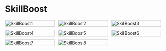 # SkillBoost

<div style="display: grid; grid-template-columns: repeat(3, 1fr); gap: 10px;">
    <img src="https://github.com/user-attachments/assets/e4c8931b-dd21-4a38-a7e3-08d0db342b12" alt="SkillBoost1" style="width: 100%;"/>
    <img src="https://github.com/user-attachments/assets/37329337-5828-4655-add6-6306b8fa5abe" alt="SkillBoost2" style="width: 100%;"/>
    <img src="https://github.com/user-attachments/assets/dcb39ea9-9abc-4511-b554-2f497bc1dec8" alt="SkillBoost3" style="width: 100%;"/>
    <img src="https://github.com/user-attachments/assets/83f1ddac-43de-4511-b234-de3a7845067f" alt="SkillBoost4" style="width: 100%;"/>
    <img src="https://github.com/user-attachments/assets/9133e54e-2078-4044-add1-52f21ca3f51c" alt="SkillBoost5" style="width: 100%;"/>
    <img src="https://github.com/user-attachments/assets/b566c5c2-9599-4b46-a524-1cb51ba4b769" alt="SkillBoost6" style="width: 100%;"/>
    <img src="https://github.com/user-attachments/assets/a0883755-860b-40b4-a232-717831653485" alt="SkillBoost7" style="width: 100%;"/>
    <img src="https://github.com/user-attachments/assets/bd54c990-7d8c-4da8-a0df-e865900db3d7" alt="SkillBoost8" style="width: 100%;"/>
</div>

